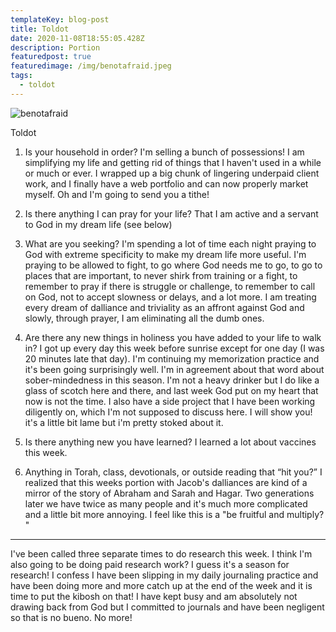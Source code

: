 ```yaml
---
templateKey: blog-post
title: Toldot
date: 2020-11-08T18:55:05.428Z
description: Portion
featuredpost: true
featuredimage: /img/benotafraid.jpeg
tags:
  - toldot
---
```


![benotafraid](/img/bennotafraid.jpg)

Toldot

1. Is your household in order?
   I'm selling a bunch of possessions! I am simplifying my life and getting rid of things that I haven't used in a while or much or ever. I wrapped up a big chunk of lingering underpaid client work, and I finally have a web portfolio and can now properly market myself. Oh and I'm going to send you a tithe!

2. Is there anything I can pray for your life? That I am active and a servant to God in my dream life (see below)

3. What are you seeking?
   I'm spending a lot of time each night praying to God with extreme specificity to make my dream life more useful. I'm praying to be allowed to fight, to go where God needs me to go, to go to places that are important, to never shirk from training or a fight, to remember to pray if there is struggle or challenge, to remember to call on God, not to accept slowness or delays, and a lot more. I am treating every dream of dalliance and triviality as an affront against God and slowly, through prayer, I am eliminating all the dumb ones.

4. Are there any new things in holiness you have added to your life to walk in?
   I got up every day this week before sunrise except for one day (I was 20 minutes late that day). I'm continuing my memorization practice and it's been going surprisingly well. I'm in agreement about that word about sober-mindedness in this season. I'm not a heavy drinker but I do like a glass of scotch here and there, and last week God put on my heart that now is not the time. I also have a side project that I have been working diligently on, which I'm not supposed to discuss here. I will show you! it's a little bit lame but i'm pretty stoked about it.

5. Is there anything new you have learned?
   I learned a lot about vaccines this week.

6. Anything in Torah, class, devotionals, or outside reading that “hit you?”
   I realized that this weeks portion with Jacob's dalliances are kind of a mirror of the story of Abraham and Sarah and Hagar. Two generations later we have twice as many people and it's much more complicated and a little bit more annoying. I feel like this is a "be fruitful and multiply? "

---

I've been called three separate times to do research this week. I think I'm also going to be doing paid research work? I guess it's a season for research! I confess I have been slipping in my daily journaling practice and have been doing more and more catch up at the end of the week and it is time to put the kibosh on that! I have kept busy and am absolutely not drawing back from God but I committed to journals and have been negligent so that is no bueno. No more!
